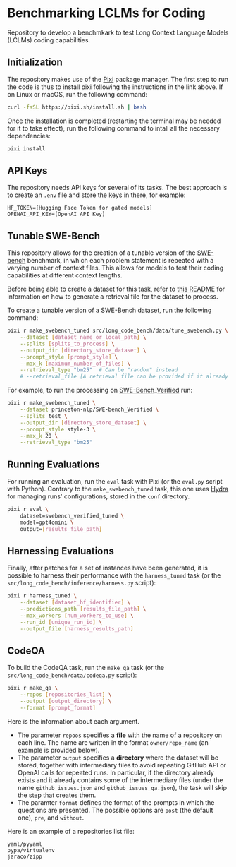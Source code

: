 # Benchmarking LCLMs for Coding

Repository to develop a benchmkark to test Long Context Language Models (LCLMs) coding capabilities.

## Initialization

The repository makes use of the [Pixi](https://prefix.dev/) package manager. The first step to run the code is thus to install pixi following the instructions in the link above. If on Linux or macOS, run the following command:

```bash
curl -fsSL https://pixi.sh/install.sh | bash
```

Once the installation is completed (restarting the terminal may be needed for it to take effect), run the following command to intall all the necessary dependencies:

```bash
pixi install
```

## API Keys

The repository needs API keys for several of its tasks. The best approach is to create an `.env` file and store the keys in there, for example:

```.env
HF_TOKEN=[Hugging Face Token for gated models]
OPENAI_API_KEY=[OpenAI API Key]
```

## Tunable SWE-Bench

This repository allows for the creation of a tunable version of the [SWE-bench](https://www.swebench.com/) benchmark, in which each problem statement is repeated with a varying number of context files. This allows for models to test their coding capabilities at different context lengths.

Before being able to create a dataset for this task, refer to [this README](src/swe_bench/swebench/inference/make_datasets/README.md) for information on how to generate a retrieval file for the dataset to process.

To create a tunable version of a SWE-Bench dataset, run the following command:

```bash
pixi r make_swebench_tuned src/long_code_bench/data/tune_swebench.py \
	--dataset [dataset_name_or_local_path] \
	--splits [splits_to_process] \
	--output_dir [directory_store_dataset] \
	--prompt_style [prompt_style] \
	--max_k [maximum_number_of_files] \
	--retrieval_type "bm25"  # Can be "random" instead
	# --retrieval_file [A retrieval file can be provided if it already exists]
```

For example, to run the processing on [SWE-Bench_Verified](https://huggingface.co/datasets/princeton-nlp/SWE-bench_Verified) run:

```bash
pixi r make_swebench_tuned \
	--dataset princeton-nlp/SWE-bench_Verified \
	--splits test \
	--output_dir [directory_store_dataset] \
	--prompt_style style-3 \
	--max_k 20 \
	--retrieval_type "bm25"
```

## Running Evaluations

For running an evaluation, run the `eval` task with Pixi (or the `eval.py` script with Python). Contrary to the `make_swebench_tuned` task, this one uses [Hydra](https://hydra.cc/) for managing runs' configurations, stored in the `conf` directory.

```bash
pixi r eval \
	dataset=swebench_verified_tuned \
	model=gpt4omini \
	output=[results_file_path]
```

## Harnessing Evaluations

Finally, after patches for a set of instances have been generated, it is possible to harness their performance with the `harness_tuned` task (or the `src/long_code_bench/inference/harness.py` script):

```bash
pixi r harness_tuned \
	--dataset [dataset_hf_identifier] \
	--predictions_path [results_file_path] \
	--max_workers [num_workers_to_use] \
	--run_id [unique_run_id] \
	--output_file [harness_results_path]
```

## CodeQA

To build the CodeQA task, run the `make_qa` task (or the `src/long_code_bench/data/codeqa.py` script):

```bash
pixi r make_qa \
	--repos [repositories_list] \
	--output [output_directory] \
	--format [prompt_format]
```

Here is the information about each argument.

* The parameter `repoos` specifies a **file** with the name of a repository on each line. The name are written in the format `owner/repo_name` (an example is provided below).
* The parameter `output` specifies a **directory** where the dataset will be stored, together with intermediary files to avoid repeating GitHub API or OpenAI calls for repeated runs. In particular, if the directory already exists and it already contains some of the intermediary files (under the name `github_issues.json` and `github_issues_qa.json`), the task will skip the step that creates them.
* The paramter `format` defines the format of the prompts in which the questions are presented. The possible options are `post` (the default one), `pre`, and `without`.

Here is an example of a repositories list file:

```
yaml/pyyaml
pypa/virtualenv
jaraco/zipp
```
